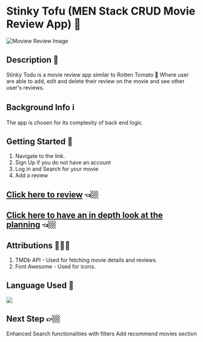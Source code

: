 # Stinky Tofu (MEN Stack CRUD Movie Review App) 🚢

![Moview Review Image](https://github.com/user-attachments/assets/88dd00ee-32e8-40a3-b76e-807ece10ebfa)

## Description 📝
Stinky Todu is a movie review app similar to Rotten Tomato 🍅
Where user are able to add, edit and delete their review on the movie and see other user's reviews.

## Background Info ℹ️
The app is chosen for its complexity of back end logic. 

## Getting Started 🚀
1. Navigate to the link.
2. Sign Up if you do not have an account 
3. Log in and Search for your movie
4. Add a review

## [Click here to review](https://movie-reviews-app-9dd1875b7f4b.herokuapp.com/) 👈🏼

## [Click here to  have an in depth look at the planning](https://trello.com/invite/b/6699db77c385bb83c06d8eee/ATTIfd2ca9f5bd3394cb840de0796d698b4017A00BC9/men-stack-crud-app) 👈🏼

## Attributions 👨🏻‍💻
1. TMDb API - Used for fetching movie details and reviews.
2. Font Awesome - Used for icons.

## Language Used 📝
<a href="https://skillicons.dev">
    <img src="https://skillicons.dev/icons?i=html,css,javascript,nodejs,expressjs,mongodb" />
</a>

## Next Step 👉🏼
Enhanced Search functionalities with filters
Add recommend movies section



